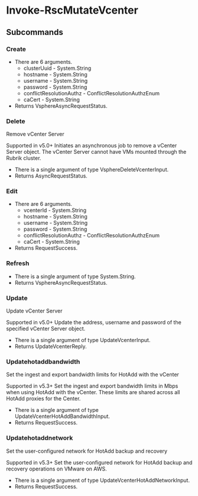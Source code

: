 # Invoke-RscMutateVcenter
## Subcommands
### Create
- There are 6 arguments.
    - clusterUuid - System.String
    - hostname - System.String
    - username - System.String
    - password - System.String
    - conflictResolutionAuthz - ConflictResolutionAuthzEnum
    - caCert - System.String
- Returns VsphereAsyncRequestStatus.
### Delete
Remove vCenter Server

Supported in v5.0+
Initiates an asynchronous job to remove a vCenter Server object. The vCenter Server cannot have VMs mounted through the Rubrik cluster.

- There is a single argument of type VsphereDeleteVcenterInput.
- Returns AsyncRequestStatus.
### Edit
- There are 6 arguments.
    - vcenterId - System.String
    - hostname - System.String
    - username - System.String
    - password - System.String
    - conflictResolutionAuthz - ConflictResolutionAuthzEnum
    - caCert - System.String
- Returns RequestSuccess.
### Refresh
- There is a single argument of type System.String.
- Returns VsphereAsyncRequestStatus.
### Update
Update vCenter Server

Supported in v5.0+
Update the address, username and password of the specified vCenter Server object.

- There is a single argument of type UpdateVcenterInput.
- Returns UpdateVcenterReply.
### Updatehotaddbandwidth
Set the ingest and export bandwidth limits for HotAdd with the vCenter

Supported in v5.3+
Set the ingest and export bandwidth limits in Mbps when using HotAdd with the vCenter. These limits are shared across all HotAdd proxies for the Center.

- There is a single argument of type UpdateVcenterHotAddBandwidthInput.
- Returns RequestSuccess.
### Updatehotaddnetwork
Set the user-configured network for HotAdd backup and recovery

Supported in v5.3+
Set the user-configured network for HotAdd backup and recovery operations on VMware on AWS.

- There is a single argument of type UpdateVcenterHotAddNetworkInput.
- Returns RequestSuccess.
